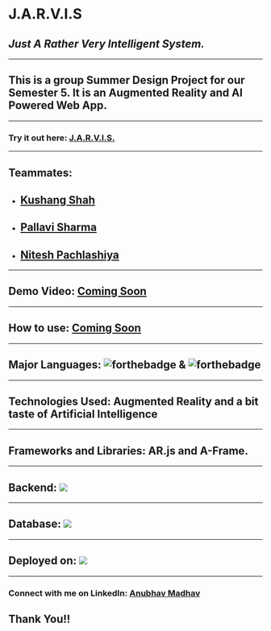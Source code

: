 # J.A.R.V.I.S
## *Just A Rather Very Intelligent System.*
---
##  This is a group Summer Design Project for our Semester 5. It is an Augmented Reality and AI Powered Web App. 
---
### Try it out here: [J.A.R.V.I.S.](https://jarvis-iiitv.herokuapp.com/)
---
## Teammates: 
 - ## [Kushang Shah](https://www.linkedin.com/in/kushang-shah-85a250181/)  
 - ## [Pallavi Sharma](https://www.linkedin.com/in/pallavi11/)   
 - ## [Nitesh Pachlashiya](https://www.linkedin.com/in/nitesh-pachlashiya-794452199/)

---

## Demo Video: [Coming Soon]()
---
## How to use: [Coming Soon]()
---

## Major Languages:  ![forthebadge](https://img.shields.io/badge/javascript%20-%23323330.svg?&style=for-the-badge&logo=javascript&logoColor=%23F7DF1E)  &  ![forthebadge](https://img.shields.io/badge/python%20-%2314354C.svg?&style=for-the-badge&logo=python&logoColor=white)
 
---
## Technologies Used: **Augmented Reality** and a bit taste of **Artificial Intelligence**
---

## Frameworks and Libraries: **AR.js** and **A-Frame**.
---
## Backend:   ![](https://img.shields.io/badge/django%20-%23092E20.svg?&style=for-the-badge&logo=django&logoColor=white)
---

## Database:    ![](https://img.shields.io/badge/mysql-%2300f.svg?&style=for-the-badge&logo=mysql&logoColor=white)
---
## Deployed on:  ![](https://img.shields.io/badge/heroku%20-%23430098.svg?&style=for-the-badge&logo=heroku&logoColor=white)
---
<!-- --- -->
<!-- 
>Home Page:
---
![](static/img/Screenshot%20(689).png)

---
> Result Page: (Find yours)
---
![](static/img/Screenshot%20(690).png)

---
> Error 404 Page:
![](static/img/Screenshot%20(691).png) -->

<!-- --- -->

### Connect with me on LinkedIn: [Anubhav Madhav](https://www.linkedin.com/in/anubhav-madhav/) 

## Thank You!!

